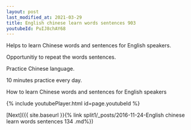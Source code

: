 ```yaml
---
layout: post
last_modified_at: 2021-03-29
title: English chinese learn words sentences 903 
youtubeId: PuIJ8chAY68
---
```

 
 
Helps to learn Chinese words and sentences for English speakers.

Opportunitiy to repeat the words sentences. 

Practice Chinese language. 
 
10 minutes practice every day. 
 
How to learn Chinese words and sentences for English speakers 
 
{% include youtubePlayer.html id=page.youtubeId %}
 
 
[Next]({{ site.baseurl }}{% link  split1/_posts/2016-11-24-English chinese learn words sentences 134 .md%})
 
